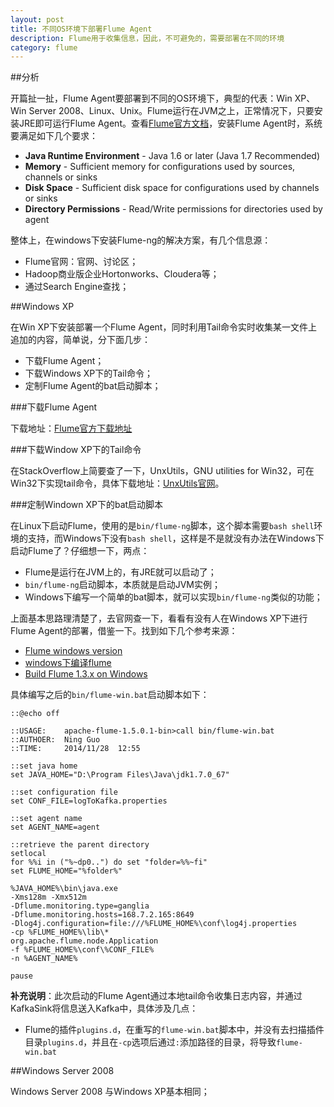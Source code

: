 ```yaml
---
layout: post
title: 不同OS环境下部署Flume Agent
description: Flume用于收集信息，因此，不可避免的，需要部署在不同的环境
category: flume
---
```



##分析

开篇扯一扯，Flume Agent要部署到不同的OS环境下，典型的代表：Win XP、Win Server 2008、Linux、Unix。Flume运行在JVM之上，正常情况下，只要安装JRE即可运行Flume Agent。查看[Flume官方文档][Flume User Guide]，安装Flume Agent时，系统要满足如下几个要求：

* **Java Runtime Environment** - Java 1.6 or later (Java 1.7 Recommended)
* **Memory** - Sufficient memory for configurations used by sources, channels or sinks
* **Disk Space** - Sufficient disk space for configurations used by channels or sinks
* **Directory Permissions** - Read/Write permissions for directories used by agent

整体上，在windows下安装Flume-ng的解决方案，有几个信息源：

* Flume官网：官网、讨论区；
* Hadoop商业版企业Hortonworks、Cloudera等；
* 通过Search Engine查找；

##Windows XP

在Win XP下安装部署一个Flume Agent，同时利用Tail命令实时收集某一文件上追加的内容，简单说，分下面几步：

* 下载Flume Agent；
* 下载Windows XP下的Tail命令；
* 定制Flume Agent的bat启动脚本；

###下载Flume Agent

下载地址：[Flume官方下载地址][Flume download]

###下载Window XP下的Tail命令

在StackOverflow上简要查了一下，UnxUtils，GNU utilities for Win32，可在Win32下实现tail命令，具体下载地址：[UnxUtils官网][UnxUtils]。

###定制Windown XP下的bat启动脚本

在Linux下启动Flume，使用的是`bin/flume-ng`脚本，这个脚本需要`bash shell`环境的支持，而Windows下没有`bash shell`，这样是不是就没有办法在Windows下启动Flume了？仔细想一下，两点：

* Flume是运行在JVM上的，有JRE就可以启动了；
* `bin/flume-ng`启动脚本，本质就是启动JVM实例；
* Windows下编写一个简单的bat脚本，就可以实现`bin/flume-ng`类似的功能；

上面基本思路理清楚了，去官网查一下，看看有没有人在Windows XP下进行Flume Agent的部署，借鉴一下。找到如下几个参考来源：

* [Flume windows version][Flume windows version]
* [windows下编译flume][windows下编译flume]
* [Build Flume 1.3.x on Windows][Build Flume 1.3.x on Windows]

具体编写之后的`bin/flume-win.bat`启动脚本如下：

	::@echo off

	::USAGE: 	apache-flume-1.5.0.1-bin>call bin/flume-win.bat
	::AUTHOER:	Ning Guo
	::TIME:		2014/11/28  12:55

	::set java home
	set JAVA_HOME="D:\Program Files\Java\jdk1.7.0_67"

	::set configuration file
	set CONF_FILE=logToKafka.properties

	::set agent name 
	set AGENT_NAME=agent

	::retrieve the parent directory
	setlocal
	for %%i in ("%~dp0..") do set "folder=%%~fi"
	set FLUME_HOME="%folder%"

	%JAVA_HOME%\bin\java.exe 
	-Xms128m -Xmx512m 
	-Dflume.monitoring.type=ganglia 
	-Dflume.monitoring.hosts=168.7.2.165:8649
	-Dlog4j.configuration=file:///%FLUME_HOME%\conf\log4j.properties 
	-cp %FLUME_HOME%\lib\* 
	org.apache.flume.node.Application 
	-f %FLUME_HOME%\conf\%CONF_FILE% 
	-n %AGENT_NAME%

	pause

**补充说明**：此次启动的Flume Agent通过本地tail命令收集日志内容，并通过KafkaSink将信息送入Kafka中，具体涉及几点：

* Flume的插件`plugins.d`，在重写的`flume-win.bat`脚本中，并没有去扫描插件目录`plugins.d`，并且在`-cp`选项后通过`:`添加路径的目录，将导致`flume-win.bat`


	
##Windows Server 2008

Windows Server 2008 与Windows XP基本相同；



[NingG]:    					http://ningg.github.com  "NingG"
[Flume User Guide]:				http://flume.apache.org/FlumeUserGuide.html
[Flume download]:				http://flume.apache.org/download.html 
[UnxUtils]:						http://sourceforge.net/projects/unxutils/
[Flume windows version]:		http://abloz.com/flume/windows_download.html
[windows下编译flume]:			http://abloz.com/2013/02/18/compile-under-windows-flume-1-3-1.html
[Build Flume 1.3.x on Windows]:			https://cwiki.apache.org/confluence/display/FLUME/Build+Flume+1.3.x+up+on+Windows